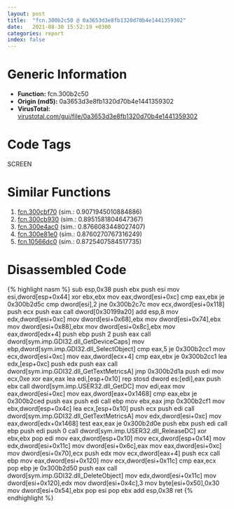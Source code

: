 ```yaml
---
layout: post
title:  "fcn.300b2c50 @ 0a3653d3e8fb1320d70b4e1441359302"
date:   2021-08-30 15:52:19 +0300
categories: report
index: false
---
```


# Generic Information
- **Function:** fcn.300b2c50
- **Origin (md5):** 0a3653d3e8fb1320d70b4e1441359302
- **VirusTotal:** [virustotal.com/gui/file/0a3653d3e8fb1320d70b4e1441359302][virustotal_ref]

# Code Tags
<span class="tag" id="SCREEN">SCREEN</span>


# Similar Functions

1. [fcn.300cbf70][similar_1_ref] (sim.: 0.9071945010884886)
2. [fcn.300cb930][similar_2_ref] (sim.: 0.8951581804647367)
3. [fcn.300e4ac0][similar_3_ref] (sim.: 0.8766083448027407)
4. [fcn.300e81e0][similar_4_ref] (sim.: 0.8760270767316249)
5. [fcn.10566dc0][similar_5_ref] (sim.: 0.8725407584517735)


# Disassembled Code

{% highlight nasm %}
sub esp,0x38
push ebx
push esi
mov esi,dword[esp+0x44]
xor ebx,ebx
mov eax,dword[esi+0xc]
cmp eax,ebx
je 0x300b2d5c
cmp dword[esi],2
jne 0x300b2c7c
mov ecx,dword[esi+0x118]
push ecx
push eax
call dword[0x30199a20]
add esp,8
mov edx,dword[esi+0xc]
mov dword[esi+0x68],ebx
mov dword[esi+0x74],ebx
mov dword[esi+0x88],ebx
mov dword[esi+0x8c],ebx
mov eax,dword[edx+4]
push ebp
push 2
push eax
call dword[sym.imp.GDI32.dll_GetDeviceCaps]
mov ebp,dword[sym.imp.GDI32.dll_SelectObject]
cmp eax,5
je 0x300b2cc1
mov ecx,dword[esi+0xc]
mov eax,dword[ecx+4]
cmp eax,ebx
je 0x300b2cc1
lea edx,[esp+0xc]
push edx
push eax
call dword[sym.imp.GDI32.dll_GetTextMetricsA]
jmp 0x300b2d1a
push edi
mov ecx,0xe
xor eax,eax
lea edi,[esp+0x10]
rep stosd dword es:[edi],eax
push ebx
call dword[sym.imp.USER32.dll_GetDC]
mov edi,eax
mov eax,dword[esi+0xc]
mov eax,dword[eax+0x1468]
cmp eax,ebx
je 0x300b2ced
push eax
push edi
call ebp
mov ebx,eax
jmp 0x300b2cf1
mov ebx,dword[esp+0x4c]
lea ecx,[esp+0x10]
push ecx
push edi
call dword[sym.imp.GDI32.dll_GetTextMetricsA]
mov edx,dword[esi+0xc]
mov eax,dword[edx+0x1468]
test eax,eax
je 0x300b2d0e
push ebx
push edi
call ebp
push edi
push 0
call dword[sym.imp.USER32.dll_ReleaseDC]
xor ebx,ebx
pop edi
mov eax,dword[esp+0x10]
mov ecx,dword[esp+0x14]
mov edx,dword[esi+0x11c]
mov dword[esi+0x6c],eax
mov eax,dword[esi+0xc]
mov dword[esi+0x70],ecx
push edx
mov ecx,dword[eax+4]
push ecx
call ebp
mov eax,dword[esi+0x120]
mov ecx,dword[esi+0x11c]
cmp eax,ecx
pop ebp
je 0x300b2d50
push eax
call dword[sym.imp.GDI32.dll_DeleteObject]
mov edx,dword[esi+0x11c]
mov dword[esi+0x120],edx
mov dword[esi+0x4c],3
mov byte[esi+0x50],0x30
mov dword[esi+0x54],ebx
pop esi
pop ebx
add esp,0x38
ret 
{% endhighlight %}


[similar_1_ref]: /report/fcn.300cbf70@0a3653d3e8fb1320d70b4e1441359302
[similar_2_ref]: /report/fcn.300cb930@0a3653d3e8fb1320d70b4e1441359302
[similar_3_ref]: /report/fcn.300e4ac0@0a3653d3e8fb1320d70b4e1441359302
[similar_4_ref]: /report/fcn.300e81e0@0a3653d3e8fb1320d70b4e1441359302
[similar_5_ref]: /report/fcn.10566dc0@2585b133c2e70968905cce13b1fc2654
[virustotal_ref]: https://www.virustotal.com/gui/file/0a3653d3e8fb1320d70b4e1441359302